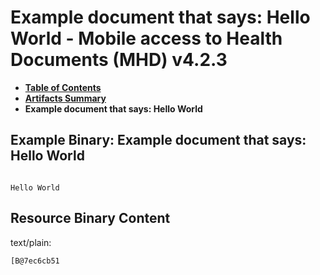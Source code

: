 # Example document that says: Hello World - Mobile access to Health Documents (MHD) v4.2.3

* [**Table of Contents**](toc.md)
* [**Artifacts Summary**](artifacts.md)
* **Example document that says: Hello World**

## Example Binary: Example document that says: Hello World

```

Hello World
```



## Resource Binary Content

text/plain:

```
[B@7ec6cb51
```
